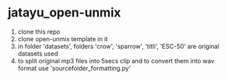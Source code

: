 # jatayu_open-unmix

1. clone this repo
2. clone open-unmix template in it
3. in folder 'datasets', folders 'crow', 'sparrow', 'titli', 'ESC-50' are original datasets used
4. to split original mp3 files into 5secs clip and to convert them into wav format use 'sourcefolder_formatting.py'
